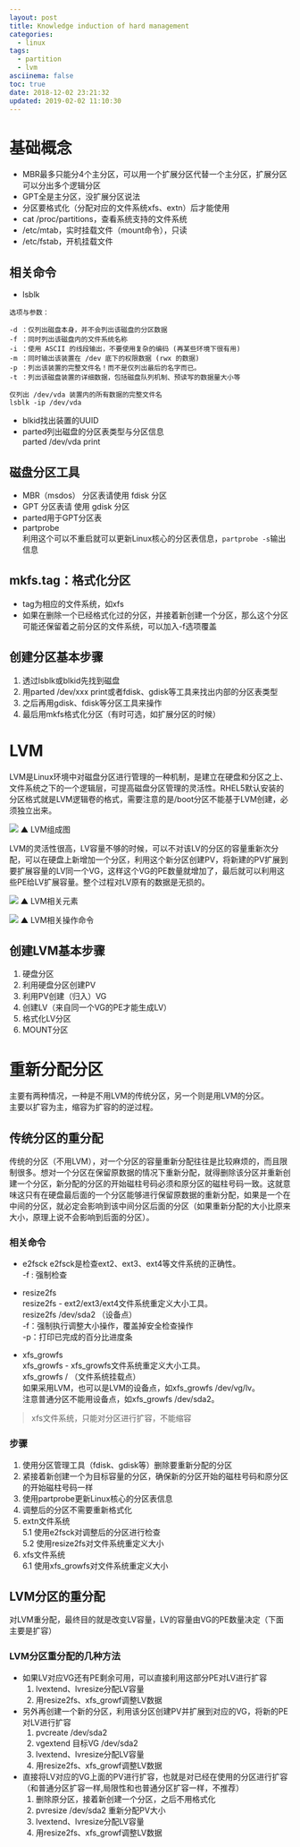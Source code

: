 ```yaml
---
layout: post
title: Knowledge induction of hard management 
categories:
  - linux
tags:
  - partition
  - lvm
asciinema: false
toc: true
date: 2018-12-02 23:21:32
updated: 2019-02-02 11:10:30
---
```


# 基础概念

- MBR最多只能分4个主分区，可以用一个扩展分区代替一个主分区，扩展分区可以分出多个逻辑分区
- GPT全是主分区，没扩展分区说法
- 分区要格式化（分配对应的文件系统xfs、extn）后才能使用
- cat /proc/partitions，查看系统支持的文件系统
- /etc/mtab，实时挂载文件（mount命令），只读
- /etc/fstab，开机挂载文件

<!-- more -->

## 相关命令

- lsblk
``` shell
选项与参数：

-d ：仅列出磁盘本身，并不会列出该磁盘的分区数据 
-f ：同时列出该磁盘内的文件系统名称 
-i ：使用 ASCII 的线段输出，不要使用复杂的编码 (再某些环境下很有用)
-m ：同时输出该装置在 /dev 底下的权限数据 (rwx 的数据) 
-p ：列出该装置的完整文件名！而不是仅列出最后的名字而已。 
-t ：列出该磁盘装置的详细数据，包括磁盘队列机制、预读写的数据量大小等

仅列出 /dev/vda 装置内的所有数据的完整文件名
lsblk -ip /dev/vda
```

- blkid找出装置的UUID
- parted列出磁盘的分区表类型与分区信息  
parted /dev/vda print

## 磁盘分区工具

- MBR（msdos） 分区表请使用 fdisk 分区
- GPT 分区表请 使用 gdisk 分区
- parted用于GPT分区表
- partprobe  
利用这个可以不重启就可以更新Linux核心的分区表信息，`partprobe -s`输出信息

## mkfs.tag：格式化分区

- tag为相应的文件系统，如xfs
- 如果在删除一个已经格式化过的分区，并接着新创建一个分区，那么这个分区可能还保留着之前分区的文件系统，可以加入-f选项覆盖

## 创建分区基本步骤

1. 透过lsblk或blkid先找到磁盘
2. 用parted /dev/xxx print或者fdisk、gdisk等工具来找出内部的分区表类型
3. 之后再用gdisk、fdisk等分区工具来操作
4. 最后用mkfs格式化分区（有时可选，如扩展分区的时候）

# LVM

LVM是Linux环境中对磁盘分区进行管理的一种机制，是建立在硬盘和分区之上、文件系统之下的一个逻辑层，可提高磁盘分区管理的灵活性。RHEL5默认安装的分区格式就是LVM逻辑卷的格式，需要注意的是/boot分区不能基于LVM创建，必须独立出来。

![](/2018-12/knowledge-induction-of-disk-management/20181203_lvm.png)
▲ LVM组成图

LVM的灵活性很高，LV容量不够的时候，可以不对该LV的分区的容量重新次分配，可以在硬盘上新增加一个分区，利用这个新分区创建PV，将新建的PV扩展到要扩展容量的LV同一个VG，这样这个VG的PE数量就增加了，最后就可以利用这些PE给LV扩展容量。整个过程对LV原有的数据是无损的。

![](/2018-12/knowledge-induction-of-disk-management/20181203_relation.png)
▲ LVM相关元素

![](/2018-12/knowledge-induction-of-disk-management/20181203_command.png)
▲ LVM相关操作命令

## 创建LVM基本步骤

1. 硬盘分区
2. 利用硬盘分区创建PV
3. 利用PV创建（归入）VG
4. 创建LV（来自同一个VG的PE才能生成LV）
5. 格式化LV分区
6. MOUNT分区

# 重新分配分区

主要有两种情况，一种是不用LVM的传统分区，另一个则是用LVM的分区。  
主要以扩容为主，缩容为扩容的的逆过程。

## 传统分区的重分配

传统的分区（不用LVM），对一个分区的容量重新分配往往是比较麻烦的，而且限制很多。想对一个分区在保留原数据的情况下重新分配，就得删除该分区并重新创建一个分区，新分配的分区的开始磁柱号码必须和原分区的磁柱号码一致。这就意味这只有在硬盘最后面的一个分区能够进行保留原数据的重新分配，如果是一个在中间的分区，就必定会影响到该中间分区后面的分区（如果重新分配的大小比原来大小，原理上说不会影响到后面的分区）。

###  相关命令 

- e2fsck
e2fsck是检查ext2、ext3、ext4等文件系统的正确性。  
-f : 强制检查

- resize2fs  
resize2fs - ext2/ext3/ext4文件系统重定义大小工具。  
resize2fs /dev/sda2 （设备点）  
-f：强制执行调整大小操作，覆盖掉安全检查操作  
-p：打印已完成的百分比进度条

- xfs_growfs  
xfs_growfs - xfs_growfs文件系统重定义大小工具。  
xfs_growfs / （文件系统挂载点）  
如果采用LVM，也可以是LVM的设备点，如xfs_growfs /dev/vg/lv。  
注意普通分区不能用设备点，如xfs_growfs /dev/sda2。

>xfs文件系统，只能对分区进行扩容，不能缩容

### 步骤  

1. 使用分区管理工具（fdisk、gdisk等）删除要重新分配的分区  
2. 紧接着新创建一个为目标容量的分区，确保新的分区开始的磁柱号码和原分区的开始磁柱号码一样  
3. 使用partprobe更新Linux核心的分区表信息  
4. 调整后的分区不需要重新格式化  
5. extn文件系统  
5.1 使用e2fsck对调整后的分区进行检查  
5.2 使用resize2fs对文件系统重定义大小  
6. xfs文件系统  
6.1 使用xfs_growfs对文件系统重定义大小  

## LVM分区的重分配

对LVM重分配，最终目的就是改变LV容量，LV的容量由VG的PE数量决定（下面主要是扩容）

### LVM分区重分配的几种方法 


- 如果LV对应VG还有PE剩余可用，可以直接利用这部分PE对LV进行扩容
	1. lvextend、lvresize分配LV容量
	2. 用resize2fs、xfs_growf调整LV数据
- 另外再创建一个新的分区，利用该分区创建PV并扩展到对应的VG，将新的PE对LV进行扩容
	1. pvcreate /dev/sda2
	2. vgextend 目标VG /dev/sda2
	3. lvextend、lvresize分配LV容量
	4. 用resize2fs、xfs_growf调整LV数据
- 直接将LV对应的VG上面的PV进行扩容，也就是对已经在使用的分区进行扩容（和普通分区扩容一样,局限性和也普通分区扩容一样，不推荐）
	1. 删除原分区，接着新创建一个分区，之后不用格式化
	2. pvresize /dev/sda2 重新分配PV大小
	3. lvextend、lvresize分配LV容量
	4. 用resize2fs、xfs_growf调整LV数据

